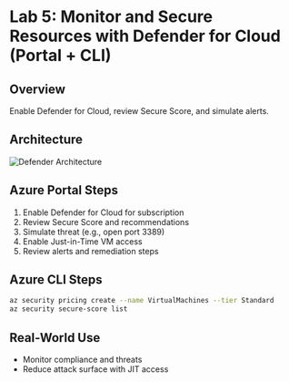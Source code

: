 # Lab 5: Monitor and Secure Resources with Defender for Cloud (Portal + CLI)

## Overview
Enable Defender for Cloud, review Secure Score, and simulate alerts.

## Architecture
![Defender Architecture](images/lab5-defender-architecture.png)

## Azure Portal Steps
1. Enable Defender for Cloud for subscription
2. Review Secure Score and recommendations
3. Simulate threat (e.g., open port 3389)
4. Enable Just-in-Time VM access
5. Review alerts and remediation steps

## Azure CLI Steps
```bash
az security pricing create --name VirtualMachines --tier Standard
az security secure-score list
```

## Real-World Use
- Monitor compliance and threats
- Reduce attack surface with JIT access
